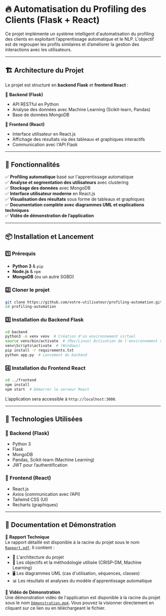 
# 🔥 Automatisation du Profiling des Clients (Flask + React)

Ce projet implémente un système intelligent d'automatisation du profiling des clients en exploitant l’apprentissage automatique et le NLP. L'objectif est de regrouper les profils similaires et d’améliorer la gestion des interactions avec les utilisateurs.

---

## 🏗️ Architecture du Projet
Le projet est structuré en **backend Flask** et **frontend React** :

📂 **Backend (Flask)**
- API RESTful en Python
- Analyse des données avec Machine Learning (Scikit-learn, Pandas)
- Base de données MongoDB

🎨 **Frontend (React)**
- Interface utilisateur en React.js
- Affichage des résultats via des tableaux et graphiques interactifs
- Communication avec l'API Flask


---

## 🚀 Fonctionnalités
✅ **Profiling automatique** basé sur l'apprentissage automatique  
✅ **Analyse et segmentation des utilisateurs** avec clustering  
✅ **Stockage des données** avec MongoDB  
✅ **Interface utilisateur moderne** en React.js  
✅ **Visualisation des résultats** sous forme de tableaux et graphiques  
✅ **Documentation complète avec diagrammes UML et explications techniques**  
✅ **Vidéo de démonstration de l’application**  

---

## 📦 Installation et Lancement

### 1️⃣ Prérequis
- **Python 3** & `pip`
- **Node.js** & `npm`
- **MongoDB** (ou un autre SGBD)

### 2️⃣ Cloner le projet
```bash
git clone https://github.com/votre-utilisateur/profiling-automation.git
cd profiling-automation
```

### 3️⃣ Installation du Backend Flask
```bash
cd backend
python3 -m venv venv  # Création d'un environnement virtuel
source venv/bin/activate  # (Mac/Linux) Activation de l'environnement virtuel
venv\Scripts\activate  # (Windows)
pip install -r requirements.txt
python app.py  # Lancement du backend
```

### 4️⃣ Installation du Frontend React
```bash
cd ../frontend
npm install
npm start  # Démarrer le serveur React
```

L’application sera accessible à `http://localhost:3000`.

---


## 📌 Technologies Utilisées
### 🔧 Backend (Flask)
- Python 3
- Flask
- MongoDB
- Pandas, Scikit-learn (Machine Learning)
- JWT pour l’authentification

### 🎨 Frontend (React)
- React.js
- Axios (communication avec l’API)
- Tailwind CSS (UI)
- Recharts (graphiques)

---

## 📑 Documentation et Démonstration
📄 **Rapport Technique**  
Le rapport détaillé est disponible à la racine du projet sous le nom [`Rapport.pdf`](Rapport.pdf). Il contient :
- 📌 L'architecture du projet
- 🎯 Les objectifs et la méthodologie utilisée (CRISP-DM, Machine Learning)
- 🖥️ Les diagrammes UML (cas d'utilisation, séquences, classes)
- 📊 Les résultats et analyses du modèle d'apprentissage automatique

🎥 **Vidéo de Démonstration**  
Une démonstration vidéo de l'application est disponible à la racine du projet sous le nom [`Démonstration.mp4`](Démonstration.mp4). Vous pouvez la visionner directement en cliquant sur ce lien ou en téléchargeant le fichier.

